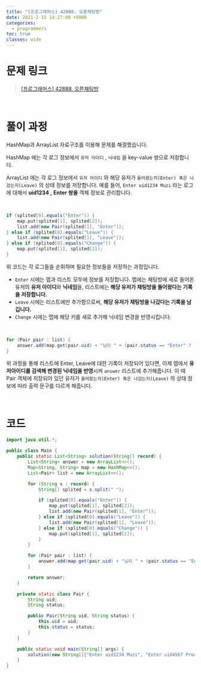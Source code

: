 ```yaml
---
title: "[프로그래머스] 42888. 오픈채팅방"
date: 2021-2-15 14:27:00 +0900
categories:
  - programmers
toc: true
classes: wide
---
```


# 문제 링크

> [[프로그래머스] 42888. 오픈채팅방](https://programmers.co.kr/learn/courses/30/lessons/42888)

<br>

# 풀이 과정

HashMap과 ArrayList 자료구조를 이용해 문제를 해결했습니다.

HashMap 에는 각 로그 정보에서  `유저 아이디` , `닉네임` 을 key-value 쌍으로 저장합니다. 

ArrayList 에는 각 로그 정보에서 `유저 아이디` 와 해당 유저가 `들어왔는지(Enter) 혹은 나갔는지(Leave)` 의 상태 정보를 저장합니다. 예를 들어, `Enter uid1234 Muzi` 라는 로그에 대해서 **uid1234 ,** **Enter 쌍을** 객체 정보로 관리합니다.

<br>

```java
if (splited[0].equals("Enter")) {
    map.put(splited[1], splited[2]);
    list.add(new Pair(splited[1], "Enter"));
} else if (splited[0].equals("Leave")) {
    list.add(new Pair(splited[1], "Leave"));
} else if (splited[0].equals("Change")) {
    map.put(splited[1], splited[2]);
}
```

위 코드는 각 로그들을 순회하며 필요한 정보들을 저장하는 과정입니다.

- `Enter` 시에는 맵과 리스트 모두에 정보를 저장합니다. 맵에는 채팅방에 새로 들어온 유저의 **유저 아이디**와 **닉네임**을, 리스트에는 **해당 유저가 채팅방을 들어왔다는 기록을 저장합니다.**
- `Leave` 시에는 리스트에만 추가함으로써, **해당 유저가 채팅방을 나갔다는 기록을 남깁니다.**
- `Change` 시에는 맵에 해당 키를 새로 추가해 닉네임 변경을 반영시킵니다.

<br>

```java
for (Pair pair : list) {
    answer.add(map.get(pair.uid) + "님이 " + (pair.status == "Enter" ? "들어왔습니다." : "나갔습니다."));
}
```

위 과정을 통해 리스트에 Enter, Leave에 대한 기록이 저장되어 있다면, 이제 맵에서 **유저아이디를 검색해 변경된 닉네임을 반영**시켜 `answer` 리스트에 추가해줍니다. 이 때 Pair 객체에 저장되어 있던 유저가 `들어왔는지(Enter) 혹은 나갔는지(Leave)` 의 상태 정보에 따라 출력 문구를 다르게 해줍니다.

<br>

# 코드

```java
import java.util.*;

public class Main {
    public static List<String> solution(String[] record) {
        List<String> answer = new ArrayList<>();
        Map<String, String> map = new HashMap<>();
        List<Pair> list = new ArrayList<>();

        for (String s : record) {
            String[] splited = s.split(" ");

            if (splited[0].equals("Enter")) {
                map.put(splited[1], splited[2]);
                list.add(new Pair(splited[1], "Enter"));
            } else if (splited[0].equals("Leave")) {
                list.add(new Pair(splited[1], "Leave"));
            } else if (splited[0].equals("Change")) {
                map.put(splited[1], splited[2]);
            }
        }

        for (Pair pair : list) {
            answer.add(map.get(pair.uid) + "님이 " + (pair.status == "Enter" ? "들어왔습니다." : "나갔습니다."));
        }

        return answer;
    }

    private static class Pair {
        String uid;
        String status;

        public Pair(String uid, String status) {
            this.uid = uid;
            this.status = status;
        }
    }

    public static void main(String[] args) {
        solution(new String[]{"Enter uid1234 Muzi", "Enter uid4567 Prodo", "Leave uid1234", "Enter uid1234 Prodo", "Change uid4567 Ryan"});
    }
}
```